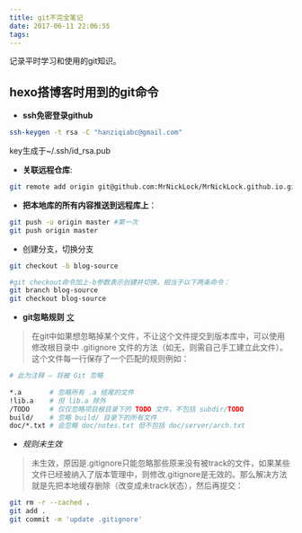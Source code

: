 ```yaml
---
title: git不完全笔记
date: 2017-06-11 22:06:55
tags:
---
```


记录平时学习和使用的git知识。

## hexo搭博客时用到的git命令

- **ssh免密登录github**

```bash
ssh-keygen -t rsa -C "hanziqiabc@gmail.com"
```
key生成于~/.ssh/id_rsa.pub

- **关联远程仓库**:

```bash
git remote add origin git@github.com:MrNickLock/MrNickLock.github.io.git
```

- **把本地库的所有内容推送到远程库上**：

```bash
git push -u origin master #第一次
git push origin master
```
- 创建分支，切换分支

```bash
git checkout -b blog-source 

#git checkout命令加上-b参数表示创建并切换，相当于以下两条命令：
git branch blog-source
git checkout blog-source

```

- **git忽略规则**
[文](http://www.pfeng.org/archives/840)

> 在git中如果想忽略掉某个文件，不让这个文件提交到版本库中，可以使用修改根目录中 .gitignore 文件的方法（如无，则需自己手工建立此文件）。这个文件每一行保存了一个匹配的规则例如：

```bash
# 此为注释 – 将被 Git 忽略
 
*.a       # 忽略所有 .a 结尾的文件
!lib.a    # 但 lib.a 除外
/TODO     # 仅仅忽略项目根目录下的 TODO 文件，不包括 subdir/TODO
build/    # 忽略 build/ 目录下的所有文件
doc/*.txt # 会忽略 doc/notes.txt 但不包括 doc/server/arch.txt 
```


- *规则未生效*

> 未生效，原因是.gitignore只能忽略那些原来没有被track的文件，如果某些文件已经被纳入了版本管理中，则修改.gitignore是无效的。那么解决方法就是先把本地缓存删除（改变成未track状态），然后再提交：

```bash
git rm -r --cached .
git add .
git commit -m 'update .gitignore'
```

